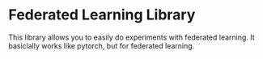 # Federated Learning Library

This library allows you to easily do experiments with federated learning. It basiclally works like pytorch, but for federated learning.
